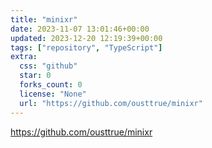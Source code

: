 ```yaml
---
title: "minixr"
date: 2023-11-07 13:01:46+00:00
updated: 2023-12-20 12:19:39+00:00
tags: ["repository", "TypeScript"]
extra:
  css: "github"
  star: 0
  forks_count: 0
  license: "None"
  url: "https://github.com/ousttrue/minixr"
---
```


<https://github.com/ousttrue/minixr>

